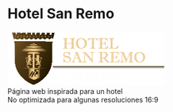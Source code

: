 # Hotel San Remo 
<img src="logo.png" alt="logo">
<br>
Página web inspirada para un hotel
<br>
No optimizada para algunas resoluciones 16:9
